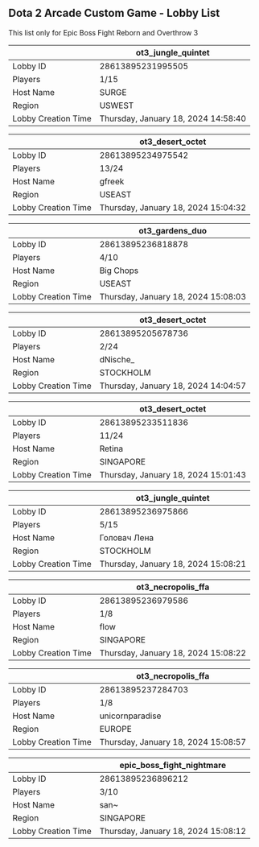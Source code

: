 ## Dota 2 Arcade Custom Game - Lobby List

This list only for Epic Boss Fight Reborn and Overthrow 3

|  | ot3_jungle_quintet |
| ------ | ------ |
| Lobby ID | 28613895231995505 |
| Players | 1/15 |
| Host Name | SURGE |
| Region | USWEST |
| Lobby Creation Time | Thursday, January 18, 2024 14:58:40 |


|  | ot3_desert_octet |
| ------ | ------ |
| Lobby ID | 28613895234975542 |
| Players | 13/24 |
| Host Name | gfreek |
| Region | USEAST |
| Lobby Creation Time | Thursday, January 18, 2024 15:04:32 |


|  | ot3_gardens_duo |
| ------ | ------ |
| Lobby ID | 28613895236818878 |
| Players | 4/10 |
| Host Name | Big Chops |
| Region | USEAST |
| Lobby Creation Time | Thursday, January 18, 2024 15:08:03 |


|  | ot3_desert_octet |
| ------ | ------ |
| Lobby ID | 28613895205678736 |
| Players | 2/24 |
| Host Name | dNische_ |
| Region | STOCKHOLM |
| Lobby Creation Time | Thursday, January 18, 2024 14:04:57 |


|  | ot3_desert_octet |
| ------ | ------ |
| Lobby ID | 28613895233511836 |
| Players | 11/24 |
| Host Name | Retina |
| Region | SINGAPORE |
| Lobby Creation Time | Thursday, January 18, 2024 15:01:43 |


|  | ot3_jungle_quintet |
| ------ | ------ |
| Lobby ID | 28613895236975866 |
| Players | 5/15 |
| Host Name | Головач Лена |
| Region | STOCKHOLM |
| Lobby Creation Time | Thursday, January 18, 2024 15:08:21 |


|  | ot3_necropolis_ffa |
| ------ | ------ |
| Lobby ID | 28613895236979586 |
| Players | 1/8 |
| Host Name | flow |
| Region | SINGAPORE |
| Lobby Creation Time | Thursday, January 18, 2024 15:08:22 |


|  | ot3_necropolis_ffa |
| ------ | ------ |
| Lobby ID | 28613895237284703 |
| Players | 1/8 |
| Host Name | unicornparadise |
| Region | EUROPE |
| Lobby Creation Time | Thursday, January 18, 2024 15:08:57 |


|  | epic_boss_fight_nightmare |
| ------ | ------ |
| Lobby ID | 28613895236896212 |
| Players | 3/10 |
| Host Name | san~ |
| Region | SINGAPORE |
| Lobby Creation Time | Thursday, January 18, 2024 15:08:12 |


